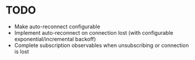 # TODO

* Make auto-reconnect configurable
* Implement auto-reconnect on connection lost (with configurable exponential/incremental backoff)
* Complete subscription observables when unsubscribing or connection is lost